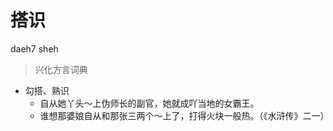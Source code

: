 # 搭识
daeh7 sheh
> 兴化方言词典
- 勾搭、熟识
  - 自从她丫头～上伪师长的副官，她就成吖当地的女霸王。
  - 谁想那婆娘自从和那张三两个～上了，打得火块一般热。（《水浒传》二一）
